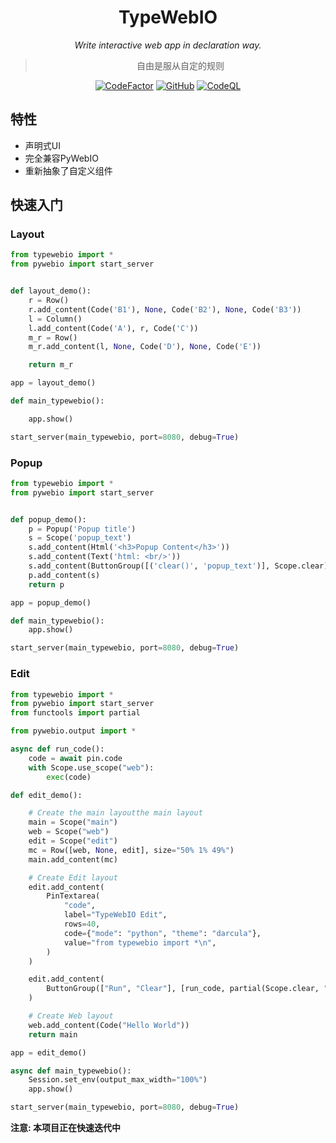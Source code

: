 <div align="center">

# TypeWebIO

_Write interactive web app in declaration way._

> 自由是服从自定的规则

 [![CodeFactor](https://www.codefactor.io/repository/github/luxuncang/TypeWebIo/badge)](https://www.codefactor.io/repository/github/luxuncang/TypeWebIo)
 [![GitHub](https://img.shields.io/github/license/luxuncang/TypeWebIo)](https://github.com/luxuncang/TypeWebIo/blob/master/LICENSE)
 [![CodeQL](https://github.com/luxuncang/TypeWebIo/workflows/CodeQL/badge.svg)](https://github.com/luxuncang/TypeWebIo/blob/master/.github/workflows/codeql-analysis.yml)

</div>

## **特性**

* 声明式UI
* 完全兼容PyWebIO
* 重新抽象了自定义组件

## 快速入门

### Layout

```python
from typewebio import *
from pywebio import start_server


def layout_demo():
    r = Row()
    r.add_content(Code('B1'), None, Code('B2'), None, Code('B3'))
    l = Column()
    l.add_content(Code('A'), r, Code('C'))
    m_r = Row()
    m_r.add_content(l, None, Code('D'), None, Code('E'))

    return m_r

app = layout_demo()

def main_typewebio():

    app.show()

start_server(main_typewebio, port=8080, debug=True)
```

### Popup

```python
from typewebio import *
from pywebio import start_server


def popup_demo():
    p = Popup('Popup title')
    s = Scope('popup_text')
    s.add_content(Html('<h3>Popup Content</h3>'))
    s.add_content(Text('html: <br/>'))
    s.add_content(ButtonGroup([('clear()', 'popup_text')], Scope.clear))
    p.add_content(s)
    return p

app = popup_demo()

def main_typewebio():
    app.show()

start_server(main_typewebio, port=8080, debug=True)
```

### Edit

```python
from typewebio import *
from pywebio import start_server
from functools import partial

from pywebio.output import *

async def run_code():
    code = await pin.code
    with Scope.use_scope("web"):
        exec(code)

def edit_demo():

    # Create the main layoutthe main layout
    main = Scope("main")
    web = Scope("web")
    edit = Scope("edit")
    mc = Row([web, None, edit], size="50% 1% 49%")
    main.add_content(mc)

    # Create Edit layout
    edit.add_content(
        PinTextarea(
            "code",
            label="TypeWebIO Edit",
            rows=40,
            code={"mode": "python", "theme": "darcula"},
            value="from typewebio import *\n",
        )
    )

    edit.add_content(
        ButtonGroup(["Run", "Clear"], [run_code, partial(Scope.clear, "web")])
    )

    # Create Web layout
    web.add_content(Code("Hello World"))
    return main

app = edit_demo()

async def main_typewebio():
    Session.set_env(output_max_width="100%")
    app.show()

start_server(main_typewebio, port=8080, debug=True)
```

**注意: 本项目正在快速迭代中**
